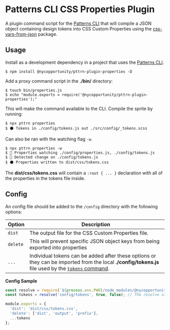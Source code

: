 # Patterns CLI CSS Properties Plugin

A plugin command script for the [Patterns CLI](https://github.com/nycopportunity/patterns-cli) that will compile a JSON object containing design tokens into CSS Custom Properties using the [css-vars-from-json](https://github.com/TimoBechtel/css-vars-from-json) package.

## Usage

Install as a development dependency in a project that uses the [Patterns CLI](https://github.com/CityOfNewYork/patterns-cli).

```shell
$ npm install @nycopportunity/pttrn-plugin-properties -D
```

Add a proxy command script in the **./bin/** directory:

```shell
$ touch bin/properties.js
$ echo "module.exports = require('@nycopportunity/pttrn-plugin-properties');"
```

This will make the command available to the CLI. Compile the sprite by running:

```shell
$ npx pttrn properties
$ ⚫ Tokens in ./config/tokens.js out ./src/config/_tokens.scss
```

Can also be ran with the watching flag `-w`.

```shell
$ npx pttrn properties -w
$ 👀 Properties watching ./config/properties.js, ./config/tokens.js
$ 👀 Detected change on ./config/tokens.js
$ ⚫ Properties written to dist/css/tokens.css
```

The **dist/css/tokens.css** will contain a `:root { ... }` declaration with all of the properties in the tokens file inside.

## Config

An config file should be added to the `/config` directory with the following options:

Option   | Description
---------|-
`dist`   | The output file for the CSS Custom Properties file.
`delete` | This will prevent specific JSON object keys from being exported into properties
`...`    | Individual tokens can be added after these options or they can be imported from the local **./config/tokens.js** file used by the [`tokens` command](https://github.com/CityOfNewYork/patterns-cli#tokens).

**Config Sample**

```JavaScript
const resolve = require(`${process.env.PWD}/node_modules/@nycopportunity/pttrn/bin/util/resolve`);
const tokens = resolve('config/tokens', true, false); // The resolve utility prevents the tokens file from being cached

module.exports = {
  'dist': 'dist/css/tokens.css',
  'delete': ['dist', 'output', 'prefix'],
  ...tokens
};
```
